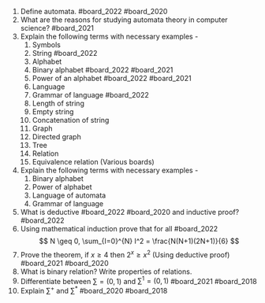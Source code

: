 1. Define automata. #board_2022 #board_2020 
2. What are the reasons for studying automata theory in computer science? #board_2021 
3. Explain the following terms with necessary examples -
	1. Symbols
	2. String #board_2022 
	3. Alphabet
	4. Binary alphabet #board_2022 #board_2021 
	5. Power of an alphabet #board_2022 #board_2021 
	6. Language
	7. Grammar of language #board_2022 
	8. Length of string
	9. Empty string
	10. Concatenation of string 
	11. Graph
	12. Directed graph
	13. Tree
	14. Relation
	15. Equivalence relation (Various boards)
4. Explain the following terms with necessary examples -
	1. Binary alphabet
	2. Power of alphabet
	3. Language of automata
	4. Grammar of language
5. What is deductive #board_2022 #board_2020 and inductive proof? #board_2022
6. Using mathematical induction prove that for all #board_2022  $$ N \geq 0, \sum_{I=0}^{N} I^2 = \frac{N(N+1)(2N+1)}{6} $$ 
7. Prove the theorem, if $x\ge4$ then $2^{x}\ge x^2$  (Using deductive proof) #board_2021 #board_2020 
8. What is binary relation? Write properties of relations.
9. Differentiate between $\sum=\left(0,1\right)$ and $\sum^1=\left(0,1\right)$ #board_2021 #board_2018 
10. Explain $\sum^+$ and $\sum^*$ #board_2020 #board_2018 